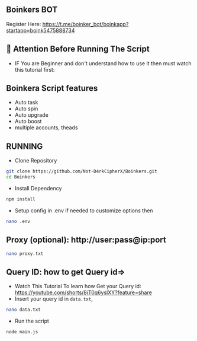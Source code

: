 ﻿## Boinkers BOT
 
Register Here: https://t.me/boinker_bot/boinkapp?startapp=boink5475888734
 
## 🚨 Attention Before Running The Script
- IF You are Beginner and don't understand how to use it then must watch this tutorial first:
  
## Boinkera Script features

- Auto task
- Auto spin
- Auto upgrade
- Auto boost
- multiple accounts, theads

## RUNNING

- Clone Repository

```bash
git clone https://github.com/Not-D4rkCipherX/Boinkers.git
cd Boinkers
```

- Install Dependency

```bash
npm install
```

- Setup config in .env if needed to customize options then

```bash
nano .env
```

## Proxy (optional): http://user:pass@ip:port

```bash
nano proxy.txt
```

## Query ID: how to get Query id=> 
- Watch This Tutorial To learn how Get your Query id: https://youtube.com/shorts/8iT0q6yslXY?feature=share
- Insert your query id in ``data.txt``,

```bash
nano data.txt
```

- Run the script

```bash
node main.js
```
